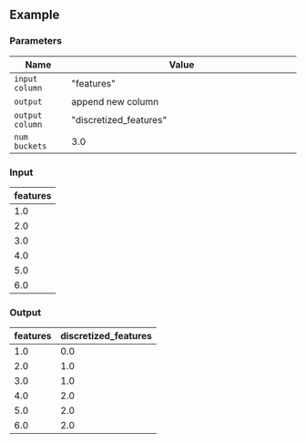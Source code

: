 ## Example

### Parameters

<table class="table">
  <thead>
    <tr>
      <th style="width:20%">Name</th>
      <th style="width:80%">Value</th>
    </tr>
  </thead>
  <tbody>
  <tr>
    <td><code>input column</code></td>
    <td>"features"</td>
  </tr>
  <tr>
    <td><code>output</code></td>
    <td>append new column</td>
  </tr>
  <tr>
    <td><code>output column</code></td>
    <td>"discretized_features"</td>
  </tr>
  <tr>
    <td><code>num buckets</code></td>
    <td>3.0</td>
  </tr>
  </tbody>
</table>

### Input

<table class="table">
  <thead>
    <tr>
      <th>features</th>
    </tr>
  </thead>
  <tbody>
    <tr>
      <td>1.0</td>
    </tr>
    <tr>
      <td>2.0</td>
    </tr>
    <tr>
      <td>3.0</td>
    </tr>
    <tr>
      <td>4.0</td>
    </tr>
    <tr>
      <td>5.0</td>
    </tr>
    <tr>
      <td>6.0</td>
    </tr>
  </tbody>
</table>

### Output

<table class="table">
  <thead>
    <tr>
      <th>features</th>
      <th>discretized_features</th>
    </tr>
  </thead>
  <tbody>
    <tr>
      <td>1.0</td>
      <td>0.0</td>
    </tr>
    <tr>
      <td>2.0</td>
      <td>1.0</td>
    </tr>
    <tr>
      <td>3.0</td>
      <td>1.0</td>
    </tr>
    <tr>
      <td>4.0</td>
      <td>2.0</td>
    </tr>
    <tr>
      <td>5.0</td>
      <td>2.0</td>
    </tr>
    <tr>
      <td>6.0</td>
      <td>2.0</td>
    </tr>
  </tbody>
</table>

